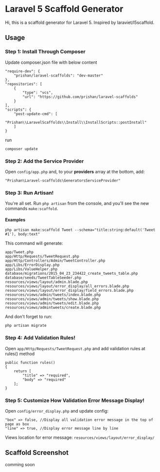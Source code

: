 # Laravel 5 Scaffold Generator


Hi, this is a scaffold generator for Laravel 5. Inspired by laraviet/l5scaffold.



## Usage

### Step 1: Install Through Composer

Update composer.json file with below content 

```
"require-dev": {
    "prishan/laravel-scaffolds": "dev-master"
},
"repositories": [
    {
        "type": "vcs",
        "url": "https://github.com/prishan/laravel-scaffolds"
    }
],
"scripts": {
    "post-update-cmd": [
        "Prishan\\LaravelScaffolds\\Install\\InstallScripts::postInstall"
    ]
}
```

run 
```
composer update
```

### Step 2: Add the Service Provider

Open `config/app.php` and, to your **providers** array at the bottom, add:

```
"Prishan\Laravel-scaffolds\GeneratorsServiceProvider"
```

### Step 3: Run Artisan!

You're all set. Run `php artisan` from the console, and you'll see the new commands `make:scaffold`.

#### Examples


```
php artisan make:scaffold Tweet --schema="title:string:default('Tweet #1'), body:text"
```
This command will generate:

```
app/Tweet.php
app/Http/Requests/TweetRequest.php
app/Http/Controllers/Admin/TweetController.php
app/Libs/ErrorDisplay.php
app/Libs/ValueHelper.php
database/migrations/2015_04_23_234422_create_tweets_table.php
database/seeds/TweetTableSeeder.php
resources/views/layout/admin.blade.php
resources/views/layout/error_display/all_errors.blade.php
resources/views/layout/error_display/field_errors.blade.php
resources/views/admin/tweets/index.blade.php
resources/views/admin/tweets/show.blade.php
resources/views/admin/tweets/edit.blade.php
resources/views/admintweets/create.blade.php
```
And don't forget to run:

```
php artisan migrate
```

### Step 4: Add Validation Rules!

Open `app/Http/Requests/TweetRequest.php` and add validation rules at rules() method

```
public function rules()
{
    return [
    	"title" => "required",
    	"body" => "required"
    ];
}
```

### Step 5: Customize How Validation Error Message Display!

Open `config/error_display.php` and update config:

```
"box" => false, //Display all validation error message in the top of page as box
"line" => true, //Display error message line by line
```

Views location for error message: `resources/views/layout/error_display/`

## Scaffold Screenshot

comming soon
